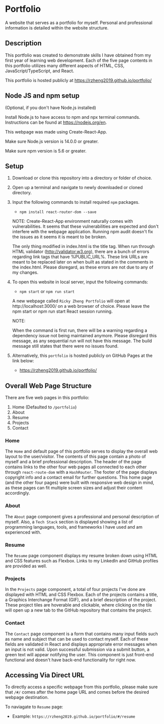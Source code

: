 # Portfolio

A website that serves as a portfolio for myself. Personal and professional information is detailed within the website structure.

## Description

This portfolio was created to demonstrate skills I have obtained from my first year of learning web development. Each of the five page contents in this portfolio utilizes many different aspects of HTML, CSS, JavaScript/TypeScript, and React.

This portfolio is hosted publicly at https://rzheng2019.github.io/portfolio/

## Node JS and npm setup

(Optional, if you don't have Node.js installed)

Install Node.js to have access to npm and npx terminal commands. Instructions can be found at https://nodejs.org/en.

This webpage was made using Create-React-App.

Make sure Node.js version is 14.0.0 or greater.

Make sure npm version is 5.6 or greater.

## Setup

1. Download or clone this repository into a directory or folder of choice.

2. Open up a terminal and navigate to newly downloaded or cloned directory.

3. Input the following commands to install required `npm` packages.
    - `npm install react-router-dom --save`

    NOTE:
    Create-React-App environment naturally comes with vulnerabilities. It seems that these vulnerabilities are expected and don't interfere with the webpage application. Running npm audit doesn't fix the issues as it seems it is meant to be broken.

    The only thing modified in index.html is the title tag. When run through HTML validator (http://validator.w3.org), there are a bunch of errors regarding link tags that have %PUBLIC_URL%. These link URLs are meant to be replaced later on when built as stated in the comments in the index.html. Please disregard, as these errors are not due to any of my changes.

4. To open this website in local server, input the following commands:
    - `npm start` or `npm run start`

    A new webpage called `Ricky Zheng Portfolio` will open at http://localhost:3000/ on a web browser of choice. Please leave the npm start or npm run start React session running.

    NOTE:

    When the command is first run, there will be a warning regarding a dependency issue not being maintained anymore. Please disregard this message, as any sequential run will not have this message. The build message still states that there were no issues found.

5. Alternatively, this `portfolio` is hosted publicly on GitHub Pages 
   at the link below:
   - https://rzheng2019.github.io/portfolio/

## Overall Web Page Structure

There are five web pages in this portfolio:

1. Home (Defaulted to `/portfolio`)
2. About 
3. Resume 
4. Projects
5. Contact

### Home

The `Home` and default page of this portfolio serves to display the overall web layout to the user/visitor. The contents of this page contain a photo of myself and a brief professional description. The header of the page contains links to the other four web pages all connected to each other through `react-route-dom` with a `HashRouter`.
The footer of the page displays copyright info and a contact email for further questions. This home page (and the other four pages) were built with responsive web design in mind, as these pages can fit multiple screen sizes and adjust their content accordingly.

### About

The `About` page component gives a professional and personal description of myself. Also, a `Tech Stack` section is displayed showing a list of programming languages, tools, and frameworks I have used and am experienced with.

### Resume

The `Resume` page component displays my resume broken down using HTML and CSS features such as Flexbox. Links to my LinkedIn and GitHub profiles are provided as well.

### Projects

In the `Projects` page component, a total of four projects I've done are displayed with HTML and CSS Flexbox. Each of the projects contains a title, a Graphics Interchange Format (GIF), and a brief description of the project. These project tiles are hoverable and clickable, where clicking on the tile will open up a new tab to the GitHub repository that contains the project.

### Contact

The `Contact` page component is a form that contains many input fields such as name and subject that can be used to contact myself. Each of these fields are validated in React and displays appropriate error messages when an input is not valid. Upon successful submission via a submit button, a green text will appear notifying the user. This component is just front-end functional and doesn't have back-end functionality for right now.

## Accessing Via Direct URL

To directly access a specific webpage from this portfolio, please make sure that `/#/` comes after the home page URL and comes before the desired webpage destination.

To naviagate to `Resume` page:

- Example: `https://rzheng2019.github.io/portfolio/#/resume`